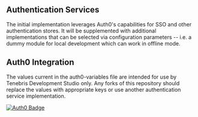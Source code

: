 ## Authentication Services

The initial implementation leverages Auth0's capabilities for SSO and other 
authentication stores.  It will be supplemented with additional implementations
that can be selected via configuration parameters -- i.e. a dummy module for local
development which can work in offline mode.

## Auth0 Integration

The values current in the auth0-variables file are intended for use by Tenebris Development Studio only.
Any forks of this repository should replace the values with appropriate keys
or use another authentication service implementation.


[![Auth0 Badge](https://cdn.auth0.com/oss/badges/a0-badge-dark.png)](https://auth0.com/?utm_source=oss&utm_medium=gp&utm_campaign=oss)
